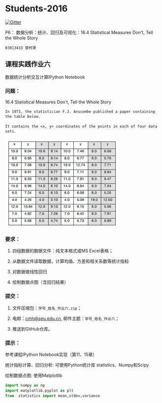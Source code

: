 
  
# Students-2016

[![Gitter](https://badges.gitter.im/Py03013052/Students2016.svg)](https://gitter.im/Py03013052/Students2016?utm_source=badge&utm_medium=badge&utm_campaign=pr-badge)

P6： 数据分析：统计、回归及可视化：16.4 Statistical Measures Don't, Tell the Whole Story 

	03013433 曾柯源  
    
    
## 课程实践作业六

数据统计分析交互计算IPython Notebook 

### 问题：

16.4 Statistical Measures Don't, Tell the Whole Story 

    In 1973, the statistician F.J. Anscombe published a paper containing the table below. 

    It contains the <x, y> coordinates of the points in each of four data sets.
    
 ![数据表](./table.png)
 
### 要求：

1. 四组数据的数据文件：纯文本格式或MS Excel表格；

2. 从数据文件读取数据，计算均值、方差和相关系数等统计指标

3. 对数据做线性回归

4. 绘制数据点图（含回归结果）

### 提交：

1. 文件压缩包：`学号_姓名_作业六.zip`；

2. 电邮：cmh@seu.edu.cn, 邮件主题：`学号_姓名_作业六`；

3. 推送到GitHub仓库。

### 提示：

参考课程IPython Notebook实现（第11、15章）

统计指标计算、回归分析: 可使用Python统计库 statistics、Numpy和Scipy

绘制数据点图: 使用Matplotlib

```python
import numpy as np
import matplotlib.pyplot as plt
from  statistics import mean,stdev,variance
```

      
